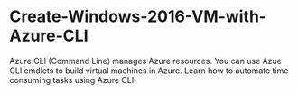 # Create-Windows-2016-VM-with-Azure-CLI
Azure CLI (Command Line) manages Azure resources. You can use Azue CLI cmdlets to build virtual machines in Azure. Learn how to automate time consuming tasks using Azure CLI.
